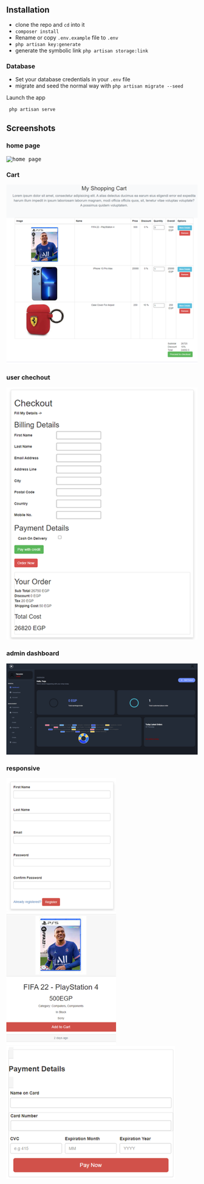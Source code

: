 ## Installation

* clone the repo and `cd` into it
* `composer install`
* Rename or copy `.env.example` file to `.env`
* `php artisan key:generate`
* generate the symbolic link `php artisan storage:link`

### Database

* Set your database credentials in your `.env` file
* migrate and seed the normal way with `php artisan migrate --seed`

Launch the app
```bash
 php artisan serve
 ```

## Screenshots

### home page 
<kbd>![home page](https://github.com/toqaayman/E-commerce-Website-laravel/blob/main/public/screens/%2Cmnm.png)</kbd>
### Cart 
<kbd>![cart](https://github.com/toqaayman/E-commerce-Website-laravel/blob/main/public/screens/lkl.png)</kbd>
### user chechout 
<kbd>![user profile](https://github.com/toqaayman/E-commerce-Website-laravel/blob/main/public/screens/jjol.png)</kbd>
### admin dashboard
<kbd>![admin dashboard](https://github.com/toqaayman/E-commerce-Website-laravel/blob/main/public/screens/kk.png)</kbd>

### responsive 

<kbd><img src="https://github.com/toqaayman/E-commerce-Website-laravel/blob/main/public/screens/lk.png" alt="drawing" height="350"/></kbd>&nbsp;&nbsp;&nbsp;<kbd><img src="https://github.com/toqaayman/E-commerce-Website-laravel/blob/main/public/screens/lm.png" alt="drawing" height="350"/></kbd>&nbsp;&nbsp;&nbsp;<kbd><img src="https://github.com/toqaayman/E-commerce-Website-laravel/blob/main/public/screens/lmkk.png" alt="drawing" height="350"/></kbd></kbd>

